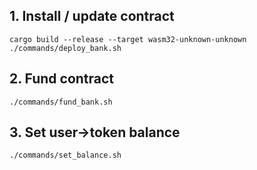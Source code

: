 ## 1. Install / update contract

```
cargo build --release --target wasm32-unknown-unknown
./commands/deploy_bank.sh 
```


## 2. Fund contract

```
./commands/fund_bank.sh
```

## 3. Set user->token balance

```
./commands/set_balance.sh
```